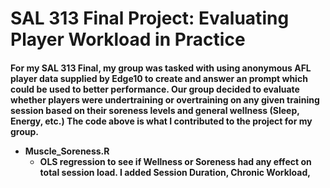 <h1>
SAL 313 Final Project: Evaluating Player Workload in Practice
</h1>

<h4>
For my SAL 313 Final, my group was tasked with using anonymous AFL player data supplied by Edge10 to create and answer an prompt which could be used to better performance. Our group decided to evaluate whether players were undertraining or overtraining on any given training session based on their soreness levels and general wellness (Sleep, Energy, etc.) The code above is what I contributed to the project for my group. 

- Muscle_Soreness.R
    - OLS regression to see if Wellness or Soreness had any effect on total session load. I added Session Duration, Chronic Workload, 
</h4>
